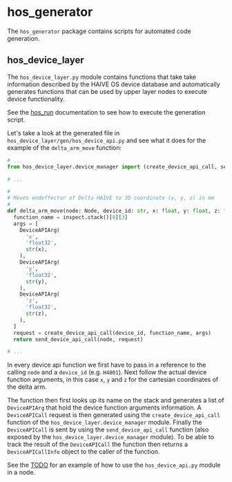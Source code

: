 # hos_generator

The `hos_generator` package contains scripts for automated code generation.

## hos_device_layer

The `hos_device_layer.py` module contains functions that take take information described by the HAIVE OS device database and automatically generates functions that can be used by upper layer nodes to execute device functionality.

See the [hos_run](https://github.com/Molcure/HAIVE-OS/blob/master/docs/hos_run/) documentation to see how to execute the generation script.

Let's take a look at the generated file in `hos_device_layer/gen/hos_device_api.py` and see what it does for the example of the `delta_arm_move` function:

```python
# ...
from hos_device_layer.device_manager import (create_device_api_call, send_device_api_call, DeviceAPIArg, DeviceAPICallInfo)

# ...

#
# Moves endeffector of Delta HAIVE to 3D coordinate (x, y, z) in mm
#
def delta_arm_move(node: Node, device_id: str, x: float, y: float, z: float) -> DeviceAPICallInfo:
  function_name = inspect.stack()[0][3]
  args = [
    DeviceAPIArg(
      'x',
      'float32',
      str(x),
    ),
    DeviceAPIArg(
      'y',
      'float32',
      str(y),
    ),
    DeviceAPIArg(
      'z',
      'float32',
      str(z),
    ),
  ]
  request = create_device_api_call(device_id, function_name, args)
  return send_device_api_call(node, request)

# ...
```

In every device api function we first have to pass in a reference to the calling `node` and a `device_id` (e.g. `H4001`). Next follow the actual device function arguments, in this case `x`, `y` and `z` for the cartesian coordinates of the delta arm.

The function then first looks up its name on the stack and generates a list of `DeviceAPIArg` that hold the device function arguments information. A `DeviceAPICall` request is then generated using the `create_device_api_call` function of the `hos_device_layer.device_manager` module. Finally the `DeviceAPICall` is sent by using the `send_device_api_call` function (also exposed by the `hos_device_layer.device_manager` module). To be able to track the result of the `DeviceAPICall` the function then returns a `DeviceAPICallInfo` object to the caller of the function.

See the [TODO](TODO) for an example of how to use the `hos_device_api.py` module in a node.
